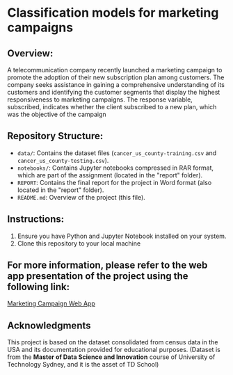 #  Classification models for marketing campaigns

## Overview:
A telecommunication company recently launched a marketing campaign to promote the adoption of their new subscription plan among customers. The company seeks assistance in gaining a comprehensive understanding of its customers and identifying the customer segments that display the highest responsiveness to marketing campaigns. The response variable, subscribed, indicates whether the client subscribed to a new plan, which was the objective of the campaign
## Repository Structure:
- `data/`: Contains the dataset files (`cancer_us_county-training.csv` and `cancer_us_county-testing.csv`).
- `notebooks/`: Contains Jupyter notebooks compressed in RAR format, which are part of the assignment (located in the "report" folder).
- `REPORT`: Contains the final report for the project in Word format (also located in the "report" folder).
- `README.md`: Overview of the project (this file).

## Instructions:
1. Ensure you have Python and Jupyter Notebook installed on your system.
2. Clone this repository to your local machine

## For more information, please refer to the web app presentation of the project using the following link:

[Marketing Campaign Web App](https://marketing-campaign-app.streamlit.app/)
## Acknowledgments

This project is based on the dataset consolidated from census data in the USA and its documentation provided for educational purposes.
(Dataset is from the **Master of Data Science and Innovation** course of University of Technology Sydney, and it is the asset of TD School)

